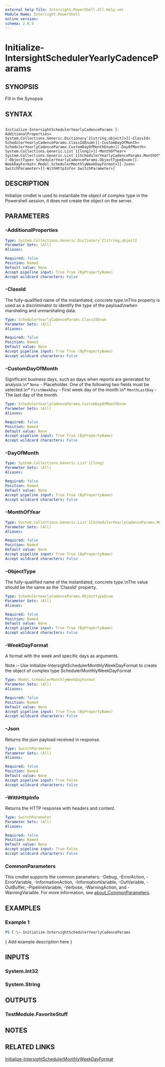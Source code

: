 ```yaml
---
external help file: Intersight.PowerShell.dll-Help.xml
Module Name: Intersight.PowerShell
online version:
schema: 2.0.0
---
```


# Initialize-IntersightSchedulerYearlyCadenceParams

## SYNOPSIS
Fill in the Synopsis

## SYNTAX

```

Initialize-IntersightSchedulerYearlyCadenceParams [-AdditionalProperties< System.Collections.Generic.Dictionary`2[string,object]>][-ClassId< SchedulerYearlyCadenceParams.ClassIdEnum>][-CustomDayOfMonth< SchedulerYearlyCadenceParams.CustomDayOfMonthEnum>][-DayOfMonth< System.Collections.Generic.List`1[long]>][-MonthOfYear< System.Collections.Generic.List`1[SchedulerYearlyCadenceParams.MonthOfYearEnum]>][-ObjectType< SchedulerYearlyCadenceParams.ObjectTypeEnum>][-WeekDayFormat< Model.SchedulerMonthlyWeekDayFormat>][-Json< SwitchParameter>][-WithHttpInfo< SwitchParameter>]

```

## DESCRIPTION

Initialize cmdlet is used to instantiate the object of complex type in the Powershell session, it does not create the object on the server.

## PARAMETERS

### -AdditionalProperties


```yaml
Type: System.Collections.Generic.Dictionary`2[string,object]
Parameter Sets: (All)
Aliases:

Required: false
Position: Named
Default value: None
Accept pipeline input: True True (ByPropertyName)
Accept wildcard characters: False
```

### -ClassId
The fully-qualified name of the instantiated, concrete type.\nThis property is used as a discriminator to identify the type of the payload\nwhen marshaling and unmarshaling data.

```yaml
Type: SchedulerYearlyCadenceParams.ClassIdEnum
Parameter Sets: (All)
Aliases:

Required: false
Position: Named
Default value: None
Accept pipeline input: True True (ByPropertyName)
Accept wildcard characters: False
```

### -CustomDayOfMonth
Significant business days, such as days when reports are generated for analysis.\n* `None` - Placeholder. One of the following two fields must be selected.\n* `FirstWeekDay` - First week day of the month.\n* `MonthLastDay` - The last day of the month.

```yaml
Type: SchedulerYearlyCadenceParams.CustomDayOfMonthEnum
Parameter Sets: (All)
Aliases:

Required: false
Position: Named
Default value: None
Accept pipeline input: True True (ByPropertyName)
Accept wildcard characters: False
```

### -DayOfMonth


```yaml
Type: System.Collections.Generic.List`1[long]
Parameter Sets: (All)
Aliases:

Required: false
Position: Named
Default value: None
Accept pipeline input: True True (ByPropertyName)
Accept wildcard characters: False
```

### -MonthOfYear


```yaml
Type: System.Collections.Generic.List`1[SchedulerYearlyCadenceParams.MonthOfYearEnum]
Parameter Sets: (All)
Aliases:

Required: false
Position: Named
Default value: None
Accept pipeline input: True True (ByPropertyName)
Accept wildcard characters: False
```

### -ObjectType
The fully-qualified name of the instantiated, concrete type.\nThe value should be the same as the &apos;ClassId&apos; property.

```yaml
Type: SchedulerYearlyCadenceParams.ObjectTypeEnum
Parameter Sets: (All)
Aliases:

Required: false
Position: Named
Default value: None
Accept pipeline input: True True (ByPropertyName)
Accept wildcard characters: False
```

### -WeekDayFormat
A format with the week and specific days as arguments.

Note :- Use Initialize-IntersightSchedulerMonthlyWeekDayFormat to create the object of complex type SchedulerMonthlyWeekDayFormat

```yaml
Type: Model.SchedulerMonthlyWeekDayFormat
Parameter Sets: (All)
Aliases:

Required: false
Position: Named
Default value: None
Accept pipeline input: True True (ByPropertyName)
Accept wildcard characters: False
```

### -Json
Returns the json payload received in response.

```yaml
Type: SwitchParameter
Parameter Sets: (All)
Aliases:

Required: false
Position: Named
Default value: None
Accept pipeline input: True False
Accept wildcard characters: False
```

### -WithHttpInfo
Returns the HTTP response with headers and content.

```yaml
Type: SwitchParameter
Parameter Sets: (All)
Aliases:

Required: false
Position: Named
Default value: None
Accept pipeline input: True False
Accept wildcard characters: False
```


### CommonParameters
This cmdlet supports the common parameters: -Debug, -ErrorAction, -ErrorVariable, -InformationAction, -InformationVariable, -OutVariable, -OutBuffer, -PipelineVariable, -Verbose, -WarningAction, and -WarningVariable. For more information, see [about_CommonParameters](http://go.microsoft.com/fwlink/?LinkID=113216).

## EXAMPLES

### Example 1
```powershell
PS C:\> Initialize-IntersightSchedulerYearlyCadenceParams
```

{ Add example description here }

## INPUTS

### System.Int32

### System.String

## OUTPUTS

### TestModule.FavoriteStuff

## NOTES

## RELATED LINKS

[Initialize-IntersightSchedulerMonthlyWeekDayFormat](./Initialize-IntersightSchedulerMonthlyWeekDayFormat.md)
